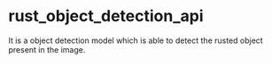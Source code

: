 # rust_object_detection_api

It is a object detection model which is able to detect the rusted object present in the image. 
